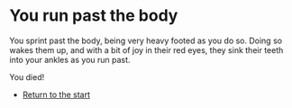 # **You run past the body**

You sprint past the body, being very heavy footed as you do so. 
Doing so wakes them up, and with a bit of joy in their red eyes, they sink their teeth into your ankles as you run past.

You died!

- [Return to the start](../0/0.md)

